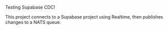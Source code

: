 Testing Supabase CDC!

This project connects to a Supabase project using Realtime, then publishes changes to a NATS queue.
